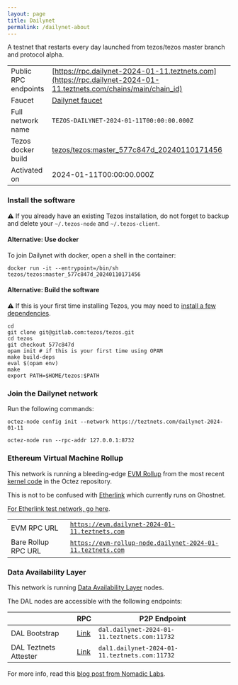 ```yaml
---
layout: page
title: Dailynet
permalink: /dailynet-about
---
```


A testnet that restarts every day launched from tezos/tezos master branch and protocol alpha.

| | |
|-------|---------------------|
| Public RPC endpoints | [https://rpc.dailynet-2024-01-11.teztnets.com](https://rpc.dailynet-2024-01-11.teztnets.com/chains/main/chain_id)<br/> |
| Faucet | [Dailynet faucet](https://faucet.dailynet-2024-01-11.teztnets.com) |
| Full network name | `TEZOS-DAILYNET-2024-01-11T00:00:00.000Z` |
| Tezos docker build | [tezos/tezos:master_577c847d_20240110171456](https://hub.docker.com/r/tezos/tezos/tags?page=1&ordering=last_updated&name=master_577c847d_20240110171456) |
| Activated on | 2024-01-11T00:00:00.000Z |





### Install the software

⚠️  If you already have an existing Tezos installation, do not forget to backup and delete your `~/.tezos-node` and `~/.tezos-client`.



#### Alternative: Use docker

To join Dailynet with docker, open a shell in the container:

```
docker run -it --entrypoint=/bin/sh tezos/tezos:master_577c847d_20240110171456
```

#### Alternative: Build the software

⚠️  If this is your first time installing Tezos, you may need to [install a few dependencies](https://tezos.gitlab.io/introduction/howtoget.html#setting-up-the-development-environment-from-scratch).

```
cd
git clone git@gitlab.com:tezos/tezos.git
cd tezos
git checkout 577c847d
opam init # if this is your first time using OPAM
make build-deps
eval $(opam env)
make
export PATH=$HOME/tezos:$PATH
```

### Join the Dailynet network

Run the following commands:

```
octez-node config init --network https://teztnets.com/dailynet-2024-01-11

octez-node run --rpc-addr 127.0.0.1:8732
```


### Ethereum Virtual Machine Rollup

This network is running a bleeding-edge [EVM Rollup](https://docs.etherlink.com/welcome/what-is-etherlink) from the most recent [kernel code](https://gitlab.com/tezos/tezos/-/tree/master/etherlink) in the Octez repository.

This is not to be confused with [Etherlink](https://docs.etherlink.com/get-started/connect-your-wallet-to-etherlink) which currently runs on Ghostnet.

[For Etherlink test network, go here](https://docs.etherlink.com/get-started/connect-your-wallet-to-etherlink).

| | |
|-------|---------------------|
| EVM RPC URL | [`https://evm.dailynet-2024-01-11.teztnets.com`](https://evm.dailynet-2024-01-11.teztnets.com) |
| Bare Rollup RPC URL | [`https://evm-rollup-node.dailynet-2024-01-11.teztnets.com`](https://evm-rollup-node.dailynet-2024-01-11.teztnets.com/global/block/head) |




### Data Availability Layer

This network is running [Data Availability Layer](https://tezos.gitlab.io/shell/dal.html) nodes.


The DAL nodes are accessible with the following endpoints:

| | RPC | P2P Endpoint |
|------------|---------|--------------|
| DAL Bootstrap | [Link](https://dal-bootstrap-rpc.dailynet-2024-01-11.teztnets.com) | `dal.dailynet-2024-01-11.teztnets.com:11732` |
| DAL Teztnets Attester | [Link](https://dal-attester-rpc.dailynet-2024-01-11.teztnets.com) | `dal1.dailynet-2024-01-11.teztnets.com:11732` |


For more info, read this [blog post from Nomadic Labs](https://research-development.nomadic-labs.com/data-availability-layer-tezos.html).



